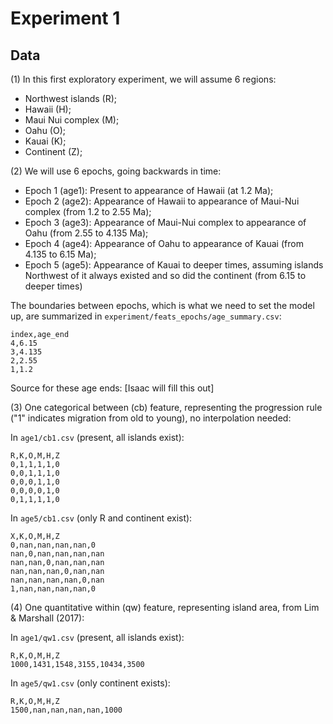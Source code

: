 # Experiment 1

## Data

(1) In this first exploratory experiment, we will assume 6 regions:
  
  * Northwest islands (R);
  * Hawaii (H);
  * Maui Nui complex (M);
  * Oahu (O);
  * Kauai (K);
  * Continent (Z);
  
(2) We will use 6 epochs, going backwards in time:

  * Epoch 1 (age1): Present to appearance of Hawaii (at 1.2 Ma);
  * Epoch 2 (age2): Appearance of Hawaii to appearance of Maui-Nui complex (from 1.2 to 2.55 Ma);
  * Epoch 3 (age3): Appearance of Maui-Nui complex to appearance of Oahu (from 2.55 to 4.135 Ma);
  * Epoch 4 (age4): Appearance of Oahu to appearance of Kauai (from 4.135 to 6.15 Ma);
  * Epoch 5 (age5): Appearance of Kauai to deeper times, assuming islands Northwest of it always existed and so did the continent (from 6.15 to deeper times)
  
The boundaries between epochs, which is what we need to set the model up, are summarized in `experiment/feats_epochs/age_summary.csv`:

```
index,age_end
4,6.15
3,4.135
2,2.55
1,1.2
```

Source for these age ends: [Isaac will fill this out]

(3) One categorical between (cb) feature, representing the progression rule ("1" indicates migration from old to young), no interpolation needed:

In `age1/cb1.csv` (present, all islands exist):

```
R,K,O,M,H,Z
0,1,1,1,1,0
0,0,1,1,1,0
0,0,0,1,1,0
0,0,0,0,1,0
0,1,1,1,1,0
```

In `age5/cb1.csv` (only R and continent exist):

```
X,K,O,M,H,Z
0,nan,nan,nan,nan,0
nan,0,nan,nan,nan,nan
nan,nan,0,nan,nan,nan
nan,nan,nan,0,nan,nan
nan,nan,nan,nan,0,nan
1,nan,nan,nan,nan,0
```

(4) One quantitative within (qw) feature, representing island area, from Lim & Marshall (2017):

In `age1/qw1.csv` (present, all islands exist):

```
R,K,O,M,H,Z
1000,1431,1548,3155,10434,3500
```

In `age5/qw1.csv` (only continent exists):

```
R,K,O,M,H,Z
1500,nan,nan,nan,nan,1000
```

